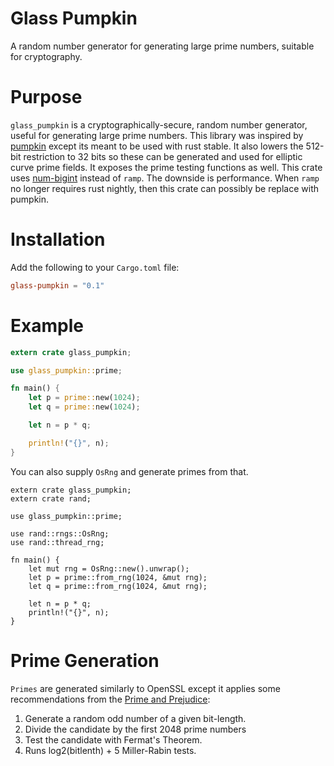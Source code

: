 # Glass Pumpkin
A random number generator for generating large prime numbers, suitable for cryptography.

# Purpose
`glass_pumpkin` is a cryptographically-secure, random number generator, useful for generating large prime numbers.
This library was inspired by [pumpkin](https://github.com/zcdziura/pumpkin) except its meant to be used with rust stable.
It also lowers the 512-bit restriction to 32 bits so these can be generated and used for elliptic curve prime fields.
It exposes the prime testing functions as well.
This crate uses [num-bigint](https://crates.io/crates/num-bigint) instead of `ramp`. The downside is performance.
When `ramp` no longer requires rust nightly, then this crate can possibly be replace with pumpkin.

# Installation
Add the following to your `Cargo.toml` file:
```toml
glass-pumpkin = "0.1"
```

# Example
```rust
extern crate glass_pumpkin;

use glass_pumpkin::prime;

fn main() {
    let p = prime::new(1024);
    let q = prime::new(1024);

    let n = p * q;

    println!("{}", n);
}
```

You can also supply `OsRng` and generate primes from that.
```
extern crate glass_pumpkin;
extern crate rand;

use glass_pumpkin::prime;

use rand::rngs::OsRng;
use rand::thread_rng;

fn main() {
    let mut rng = OsRng::new().unwrap();
    let p = prime::from_rng(1024, &mut rng);
    let q = prime::from_rng(1024, &mut rng);

    let n = p * q;
    println!("{}", n);
}
```

# Prime Generation

`Primes` are generated similarly to OpenSSL except it applies some recommendations from the [Prime and Prejudice](https://eprint.iacr.org/2018/749.pdf):

1. Generate a random odd number of a given bit-length.
1. Divide the candidate by the first 2048 prime numbers
1. Test the candidate with Fermat's Theorem.
1. Runs log2(bitlenth) + 5 Miller-Rabin tests.
